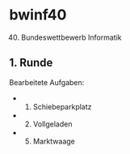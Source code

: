 # bwinf40
40. Bundeswettbewerb Informatik

## 1. Runde

Bearbeitete Aufgaben:

* 1. Schiebeparkplatz
* 2. Vollgeladen
* 5. Marktwaage

